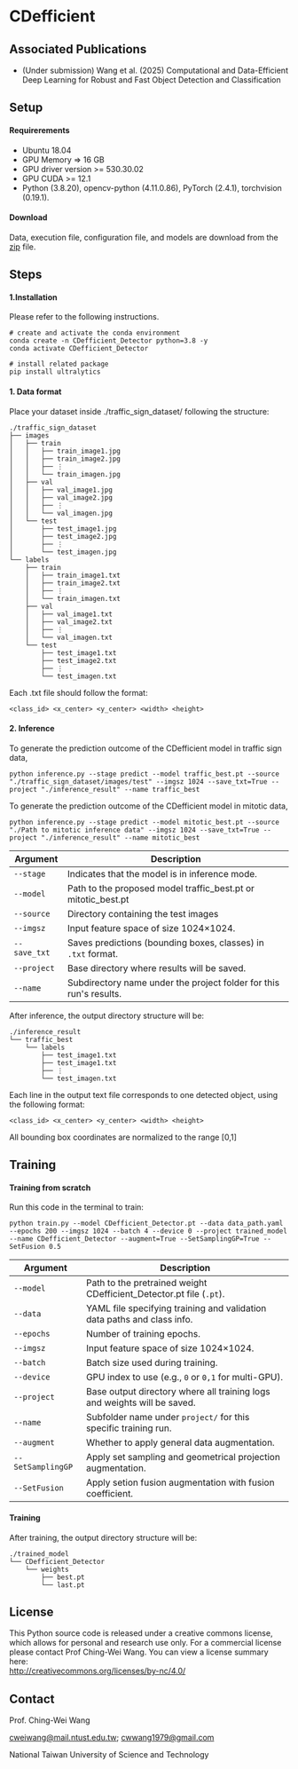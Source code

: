 
# CDefficient

## Associated Publications
- (Under submission) Wang et al. (2025) Computational and Data-Efficient Deep Learning for Robust and Fast Object Detection and Classification

## Setup

#### Requirerements
- Ubuntu 18.04
- GPU Memory => 16 GB
- GPU driver version >= 530.30.02
- GPU CUDA >= 12.1
- Python (3.8.20), opencv-python (4.11.0.86), PyTorch (2.4.1), torchvision (0.19.1).

#### Download
Data, execution file, configuration file, and models are download from the [zip](https://drive.google.com/drive/folders/1qrTJaNxNXHD6w01SO676rCfqAvDCJR7P) file.

## Steps
#### 1.Installation

Please refer to the following instructions.
```
# create and activate the conda environment
conda create -n CDefficient_Detector python=3.8 -y
conda activate CDefficient_Detector

# install related package
pip install ultralytics
```

#### 1. Data format

Place your dataset inside ./traffic_sign_dataset/ following the structure:
```
./traffic_sign_dataset
├── images
│   ├── train
│   │   ├── train_image1.jpg
│   │   ├── train_image2.jpg
│   │   ├── ⋮
│   │   └── train_imagen.jpg
│   ├── val
│   │   ├── val_image1.jpg
│   │   ├── val_image2.jpg
│   │   ├── ⋮
│   │   └── val_imagen.jpg
│   └── test
│       ├── test_image1.jpg
│       ├── test_image2.jpg
│       ├── ⋮
│       └── test_imagen.jpg
└── labels
    ├── train
    │   ├── train_image1.txt
    │   ├── train_image2.txt
    │   ├── ⋮
    │   └── train_imagen.txt
    ├── val
    │   ├── val_image1.txt
    │   ├── val_image2.txt
    │   ├── ⋮
    │   └── val_imagen.txt
    └── test
        ├── test_image1.txt
        ├── test_image2.txt
        ├── ⋮
        └── test_imagen.txt
```
Each .txt file should follow the format:
```
<class_id> <x_center> <y_center> <width> <height>

```

#### 2. Inference 

To generate the prediction outcome of the CDefficient model in traffic sign data, 

```
python inference.py --stage predict --model traffic_best.pt --source "./traffic_sign_dataset/images/test" --imgsz 1024 --save_txt=True --project "./inference_result" --name traffic_best
```

To generate the prediction outcome of the CDefficient model in mitotic data, 
```
python inference.py --stage predict --model mitotic_best.pt --source "./Path to mitotic inference data" --imgsz 1024 --save_txt=True --project "./inference_result" --name mitotic_best
```
| Argument                                      | Description                                                        |
| --------------------------------------------- | ------------------------------------------------------------------ |
| `--stage `                             | Indicates that the model is in inference mode.                     |
| `--model `                     | Path to the proposed model traffic_best.pt or mitotic_best.pt                            |
| `--source ` | Directory containing the test images             |
| `--imgsz `                                | Input feature space of size 1024×1024.                 |
| `--save_txt`                             | Saves predictions (bounding boxes, classes) in `.txt` format.      |
| `--project `                | Base directory where results will be saved.                        |
| `--name `                         | Subdirectory name under the project folder for this run's results. |




After inference, the output directory structure will be:

```
./inference_result
└── traffic_best
    └── labels
        ├── test_image1.txt
        ├── test_image1.txt
        ├── ⋮
        └── test_imagen.txt

```
Each line in the output text file corresponds to one detected object, using the following format:
```
<class_id> <x_center> <y_center> <width> <height> 

```
All bounding box coordinates are normalized to the range [0,1]



## Training
#### Training from scratch

Run this code in the terminal to train:
```
python train.py --model CDefficient_Detector.pt --data data_path.yaml --epochs 200 --imgsz 1024 --batch 4 --device 0 --project trained_model --name CDefficient_Detector --augment=True --SetSamplingGP=True --SetFusion 0.5

```

| Argument    | Description                                                              |
| ----------- | ------------------------------------------------------------------------ |
| `--model`   | Path to the pretrained weight CDefficient_Detector.pt file (`.pt`).   |
| `--data`    | YAML file specifying training and validation data paths and class info.  |
| `--epochs`  | Number of training epochs.                                               |
| `--imgsz`   | Input feature space of size 1024×1024.    |
| `--batch`   | Batch size used during training.                                         |
| `--device`  | GPU index to use (e.g., `0` or `0,1` for multi-GPU).                     |
| `--project` | Base output directory where all training logs and weights will be saved. |
| `--name`    | Subfolder name under `project/` for this specific training run.          |
| `--augment` | Whether to apply general data augmentation.                              |
| `--SetSamplingGP`  | Apply set sampling and geometrical projection augmentation.             |
| `--SetFusion`   | Apply setion fusion augmentation with fusion coefficient.                 |



#### Training

After training, the output directory structure will be:
```
./trained_model
└── CDefficient_Detector
    └── weights
        ├── best.pt
        └── last.pt

```


## License
This Python source code is released under a creative commons license, which allows for personal and research use only. For a commercial license please contact Prof Ching-Wei Wang. You can view a license summary here:  
http://creativecommons.org/licenses/by-nc/4.0/


## Contact
Prof. Ching-Wei Wang  
  
cweiwang@mail.ntust.edu.tw; cwwang1979@gmail.com  
  
National Taiwan University of Science and Technology


